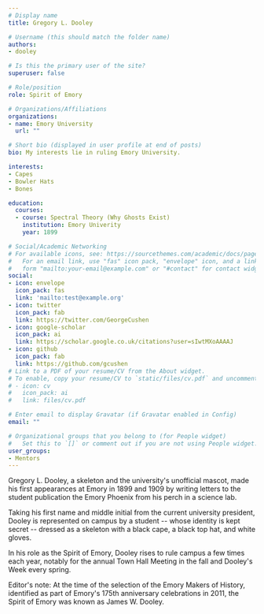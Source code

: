 ```yaml
---
# Display name
title: Gregory L. Dooley

# Username (this should match the folder name)
authors:
- dooley

# Is this the primary user of the site?
superuser: false

# Role/position
role: Spirit of Emory

# Organizations/Affiliations
organizations:
- name: Emory University
  url: ""

# Short bio (displayed in user profile at end of posts)
bio: My interests lie in ruling Emory University. 

interests:
- Capes
- Bowler Hats
- Bones

education:
  courses:
  - course: Spectral Theory (Why Ghosts Exist)
    institution: Emory Univerity
    year: 1899

# Social/Academic Networking
# For available icons, see: https://sourcethemes.com/academic/docs/page-builder/#icons
#   For an email link, use "fas" icon pack, "envelope" icon, and a link in the
#   form "mailto:your-email@example.com" or "#contact" for contact widget.
social:
- icon: envelope
  icon_pack: fas
  link: 'mailto:test@example.org'
- icon: twitter
  icon_pack: fab
  link: https://twitter.com/GeorgeCushen
- icon: google-scholar
  icon_pack: ai
  link: https://scholar.google.co.uk/citations?user=sIwtMXoAAAAJ
- icon: github
  icon_pack: fab
  link: https://github.com/gcushen
# Link to a PDF of your resume/CV from the About widget.
# To enable, copy your resume/CV to `static/files/cv.pdf` and uncomment the lines below.
# - icon: cv
#   icon_pack: ai
#   link: files/cv.pdf

# Enter email to display Gravatar (if Gravatar enabled in Config)
email: ""

# Organizational groups that you belong to (for People widget)
#   Set this to `[]` or comment out if you are not using People widget.
user_groups:
- Mentors
---
```


Gregory L. Dooley, a skeleton and the university's unofficial mascot, made his first appearances at Emory in 1899 and 1909 by writing letters to the student publication the Emory Phoenix from his perch in a science lab.

Taking his first name and middle initial from the current university president, Dooley is represented on campus by a student -- whose identity is kept secret -- dressed as a skeleton with a black cape, a black top hat, and white gloves.

In his role as the Spirit of Emory, Dooley rises to rule campus a few times each year, notably for the annual Town Hall Meeting in the fall and Dooley's Week every spring.

Editor's note: At the time of the selection of the Emory Makers of History, identified as part of Emory's 175th anniversary celebrations in 2011, the Spirit of Emory was known as James W. Dooley.
